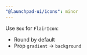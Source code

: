 ```yaml
---
"@launchpad-ui/icons": minor
---
```


Use `Box` for `FlairIcon`:
  - Round by default
  - Prop `gradient` -> `background`
